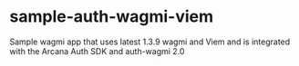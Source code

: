 # sample-auth-wagmi-viem
Sample wagmi app that uses latest 1.3.9 wagmi and Viem and is integrated with the Arcana Auth SDK and auth-wagmi 2.0
